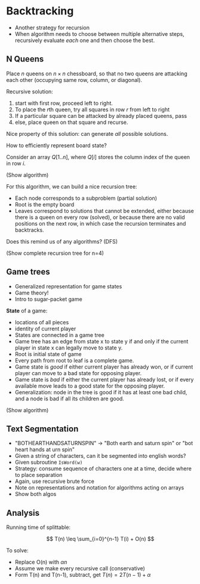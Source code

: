 
# Backtracking

- Another strategy for recursion
- When algorithm needs to choose between multiple alternative steps, recursively
evaluate *each* one and then choose the best.

## N Queens

Place $n$ queens on $n \times n$ chessboard, so that no two queens are attacking
each other (occupying same row, column, or diagonal).

Recursive solution:

1. start with first row, proceed left to right.
2. To place the *r*th queen, try all squares in row $r$ from left to right
3. If a particular square can be attacked by already placed queens, pass
4. else, place queen on that square and recurse.

Nice property of this solution: can generate *all* possible solutions.

How to efficiently represent board state?

Consider an array $Q[1..n]$, where $Q[i]$ stores the column index of the queen
in row $i$.

(Show algorithm)

For this algorithm, we can build a nice recursion tree:

- Each node corresponds to a subproblem (partial solution)
- Root is the empty board
- Leaves correspond to solutions that cannot be extended, either because there
is a queen on every row (solved), or because there are no valid positions on the
next row, in which case the recursion terminates and backtracks.

Does this remind us of any algorithms? (DFS)

(Show complete recursion tree for n=4)

## Game trees

- Generalized representation for game states
- Game theory!
- Intro to sugar-packet game


**State** of a game:

- locations of all pieces
- identity of current player
- States are connected in a game tree
- Game tree has an edge from state x to state y if and only if the current
player in state x can legally move to state y.
- Root is initial state of game
- Every path from root to leaf is a complete game.
- Game state is *good* if either current player has already won, or if current
player can move to a bad state for opposing player.
- Game state is *bad* if either the current player has already lost, or if every
available move leads to a good state for the opposing player.
- Generalization: node in the tree is good if it has at least one bad child, and
a node is bad if all its children are good.

(Show algorithm)


## Text Segmentation

- "BOTHEARTHANDSATURNSPIN" -> "Both earth and saturn spin" or "bot heart hands
at urn spin"
- Given a string of characters, can it be segmented into english words?
- Given subroutine `IsWord(w)`
- Strategy: consume sequence of characters one at a time, decide where to place
separation
- Again, use recursive brute force
- Note on representations and notation for algorithms acting on arrays
- Show both algos

## Analysis

Running time of splittable:

$$
T(n) \leq \sum_{i=0}^{n-1} T(i) + O(n)
$$

To solve:

- Replace O(n) with $\alpha n$
- Assume we make every recursive call (conservative)
- Form T(n) and T(n-1), subtract, get $T(n) = 2T(n-1) + \alpha$
